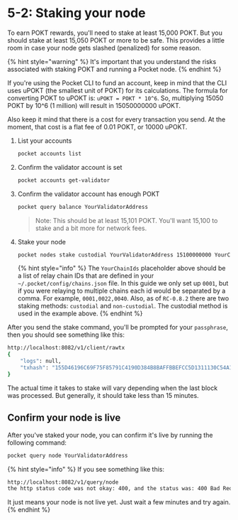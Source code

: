 # 5-2: Staking your node

To earn POKT rewards, you'll need to stake at least 15,000 POKT. But you should stake at least 15,050 POKT or more to be safe. This provides a little room in case your node gets slashed (penalized) for some reason.

{% hint style="warning" %}
It's important that you understand the risks associated with staking POKT and running a Pocket node.
{% endhint %}

If you're using the Pocket CLI to fund an account, keep in mind that the CLI uses uPOKT (the smallest unit of POKT) for its calculations. The formula for converting POKT to uPOKT is: `uPOKT = POKT * 10^6`. So, multiplying 15050 POKT by 10^6 (1 million) will result in 15050000000 uPOKT.

Also keep it mind that there is a cost for every transaction you send. At the moment, that cost is a flat fee of 0.01 POKT, or 10000 uPOKT.

1. List your accounts
   ```bash
   pocket accounts list
   ```
2. Confirm the validator account is set
    ```bash
    pocket accounts get-validator
    ```
3. Confirm the validator account has enough POKT
    ```bash
    pocket query balance YourValidatorAddress
    ```
    > Note: This should be at least 15,101 POKT. You'll want 15,100 to stake and a bit more for network fees.
4. Stake your node
    ```bash
    pocket nodes stake custodial YourValidatorAddress 15100000000 YourChainIds https://YourNodeDnsName:443 mainnet 10000 true
    ```

    {% hint style="info" %}
    The `YourChainIds` placeholder above should be a list of relay chain IDs that are defined in your `~/.pocket/config/chains.json` file. In this guide we only set up `0001`, but if you were relaying to multiple chains each id would be separated by a comma. For example, `0001,0022,0040`. Also, as of `RC-0.8.2` there are two staking methods: `custodial` and `non-custodial`. The custodial method is used in the example above.
    {% endhint %}

After you send the stake command, you'll be prompted for your `passphrase`, then you should see something like this:

```bash
http://localhost:8082/v1/client/rawtx
{
    "logs": null,
    "txhash": "155D46196C69F75F85791C4190D384B8BAFFBBEFCC5D1311130C54A1C54435A7"
}
```

The actual time it takes to stake will vary depending when the last block was processed. But generally, it should take less than 15 minutes.

## Confirm your node is live

After you've staked your node, you can confirm it's live by running the following command:

```bash
pocket query node YourValidatorAddress
```

{% hint style="info" %}
If you see something like this:

```bash
http://localhost:8082/v1/query/node
the http status code was not okay: 400, and the status was: 400 Bad Request, with a response of {"code":400,"message":"validator not found for 07f5084ab5f5246d747fd1154d5d4387ee5a7111"}
```

It just means your node is not live yet. Just wait a few minutes and try again.
{% endhint %}


